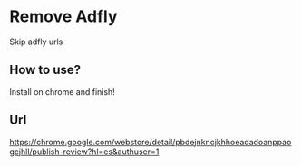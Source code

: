 # Remove Adfly
Skip adfly urls

## How to use?
Install on chrome and finish!

## Url
https://chrome.google.com/webstore/detail/pbdejnkncjkhhoeadadoanppaogcjhll/publish-review?hl=es&authuser=1
